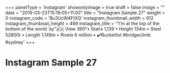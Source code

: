 +++
panelType                   = 'instagram'
showonlyimage = true
draft = false
image = ""
date = "2019-03-23T15:19:05+11:00"
title = "Instagram Sample 27"
weight = 0
instagram_code              = 'Bu3UcW4FtXQ'
instagram_thumbnail_width   = 612
instagram_thumbnail_height  = 469
instagram_title             = '“I’m at the top of the bottom of the world ‘ay”🇦🇺 View 360°• Stairs 1,139 • Height 134m • Steel 52800t • Length 1,149m • Rivets 6 million • ✔️Bucketlist #bridgeclimb #sydney'
+++

# Instagram Sample 27

